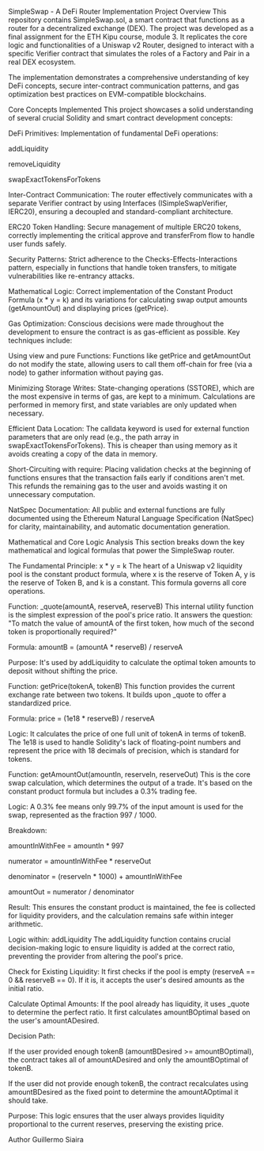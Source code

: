 SimpleSwap - A DeFi Router Implementation
Project Overview
This repository contains SimpleSwap.sol, a smart contract that functions as a router for a decentralized exchange (DEX). The project was developed as a final assignment for the ETH Kipu course, module 3. It replicates the core logic and functionalities of a Uniswap v2 Router, designed to interact with a specific Verifier contract that simulates the roles of a Factory and Pair in a real DEX ecosystem.

The implementation demonstrates a comprehensive understanding of key DeFi concepts, secure inter-contract communication patterns, and gas optimization best practices on EVM-compatible blockchains.

Core Concepts Implemented
This project showcases a solid understanding of several crucial Solidity and smart contract development concepts:

DeFi Primitives: Implementation of fundamental DeFi operations:

addLiquidity

removeLiquidity

swapExactTokensForTokens

Inter-Contract Communication: The router effectively communicates with a separate Verifier contract by using Interfaces (ISimpleSwapVerifier, IERC20), ensuring a decoupled and standard-compliant architecture.

ERC20 Token Handling: Secure management of multiple ERC20 tokens, correctly implementing the critical approve and transferFrom flow to handle user funds safely.

Security Patterns: Strict adherence to the Checks-Effects-Interactions pattern, especially in functions that handle token transfers, to mitigate vulnerabilities like re-entrancy attacks.

Mathematical Logic: Correct implementation of the Constant Product Formula (x * y = k) and its variations for calculating swap output amounts (getAmountOut) and displaying prices (getPrice).

Gas Optimization: Conscious decisions were made throughout the development to ensure the contract is as gas-efficient as possible. Key techniques include:

Using view and pure Functions: Functions like getPrice and getAmountOut do not modify the state, allowing users to call them off-chain for free (via a node) to gather information without paying gas.

Minimizing Storage Writes: State-changing operations (SSTORE), which are the most expensive in terms of gas, are kept to a minimum. Calculations are performed in memory first, and state variables are only updated when necessary.

Efficient Data Location: The calldata keyword is used for external function parameters that are only read (e.g., the path array in swapExactTokensForTokens). This is cheaper than using memory as it avoids creating a copy of the data in memory.

Short-Circuiting with require: Placing validation checks at the beginning of functions ensures that the transaction fails early if conditions aren't met. This refunds the remaining gas to the user and avoids wasting it on unnecessary computation.

NatSpec Documentation: All public and external functions are fully documented using the Ethereum Natural Language Specification (NatSpec) for clarity, maintainability, and automatic documentation generation.

Mathematical and Core Logic Analysis
This section breaks down the key mathematical and logical formulas that power the SimpleSwap router.

The Fundamental Principle: x * y = k
The heart of a Uniswap v2 liquidity pool is the constant product formula, where x is the reserve of Token A, y is the reserve of Token B, and k is a constant. This formula governs all core operations.

Function: _quote(amountA, reserveA, reserveB)
This internal utility function is the simplest expression of the pool's price ratio. It answers the question: "To match the value of amountA of the first token, how much of the second token is proportionally required?"

Formula: amountB = (amountA * reserveB) / reserveA

Purpose: It's used by addLiquidity to calculate the optimal token amounts to deposit without shifting the price.

Function: getPrice(tokenA, tokenB)
This function provides the current exchange rate between two tokens. It builds upon _quote to offer a standardized price.

Formula: price = (1e18 * reserveB) / reserveA

Logic: It calculates the price of one full unit of tokenA in terms of tokenB. The 1e18 is used to handle Solidity's lack of floating-point numbers and represent the price with 18 decimals of precision, which is standard for tokens.

Function: getAmountOut(amountIn, reserveIn, reserveOut)
This is the core swap calculation, which determines the output of a trade. It's based on the constant product formula but includes a 0.3% trading fee.

Logic: A 0.3% fee means only 99.7% of the input amount is used for the swap, represented as the fraction 997 / 1000.

Breakdown:

amountInWithFee = amountIn * 997

numerator = amountInWithFee * reserveOut

denominator = (reserveIn * 1000) + amountInWithFee

amountOut = numerator / denominator

Result: This ensures the constant product is maintained, the fee is collected for liquidity providers, and the calculation remains safe within integer arithmetic.

Logic within: addLiquidity
The addLiquidity function contains crucial decision-making logic to ensure liquidity is added at the correct ratio, preventing the provider from altering the pool's price.

Check for Existing Liquidity: It first checks if the pool is empty (reserveA == 0 && reserveB == 0). If it is, it accepts the user's desired amounts as the initial ratio.

Calculate Optimal Amounts: If the pool already has liquidity, it uses _quote to determine the perfect ratio. It first calculates amountBOptimal based on the user's amountADesired.

Decision Path:

If the user provided enough tokenB (amountBDesired >= amountBOptimal), the contract takes all of amountADesired and only the amountBOptimal of tokenB.

If the user did not provide enough tokenB, the contract recalculates using amountBDesired as the fixed point to determine the amountAOptimal it should take.

Purpose: This logic ensures that the user always provides liquidity proportional to the current reserves, preserving the existing price.

Author
Guillermo Siaira